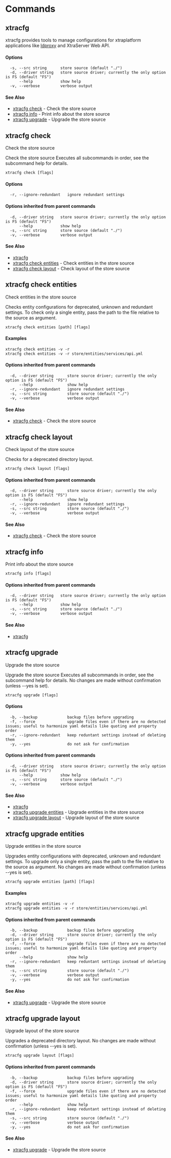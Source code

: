 # Commands

## xtracfg

xtracfg provides tools to manage configurations for xtraplatform applications like [ldproxy](https://github.com/interactive-instruments/ldproxy) and XtraServer Web API.

#### Options

```
  -s, --src string      store source (default "./")
  -d, --driver string   store source driver; currently the only option is FS (default "FS")
      --help            show help
  -v, --verbose         verbose output
```

#### See Also

- [xtracfg check](#xtracfg-check) - Check the store source
- [xtracfg info](#xtracfg-info) - Print info about the store source
- [xtracfg upgrade](#xtracfg-upgrade) - Upgrade the store source

## xtracfg check

Check the store source

Check the store source
Executes all subcommands in order, see the subcommand help for details.

```
xtracfg check [flags]
```

#### Options

```
  -r, --ignore-redundant   ignore redundant settings
```

#### Options inherited from parent commands

```
  -d, --driver string   store source driver; currently the only option is FS (default "FS")
      --help            show help
  -s, --src string      store source (default "./")
  -v, --verbose         verbose output
```

#### See Also

- [xtracfg](#xtracfg)
- [xtracfg check entities](#xtracfg-check-entities) - Check entities in the store source
- [xtracfg check layout](#xtracfg-check-layout) - Check layout of the store source

## xtracfg check entities

Check entities in the store source

Checks entity configurations for deprecated, unknown and redundant settings.
To check only a single entity, pass the path to the file relative to the source as argument.

```
xtracfg check entities [path] [flags]
```

#### Examples

```
xtracfg check entities -v -r
xtracfg check entities -v -r store/entities/services/api.yml
```

#### Options inherited from parent commands

```
  -d, --driver string      store source driver; currently the only option is FS (default "FS")
      --help               show help
  -r, --ignore-redundant   ignore redundant settings
  -s, --src string         store source (default "./")
  -v, --verbose            verbose output
```

#### See Also

- [xtracfg check](#xtracfg-check) - Check the store source

## xtracfg check layout

Check layout of the store source

Checks for a deprecated directory layout.

```
xtracfg check layout [flags]
```

#### Options inherited from parent commands

```
  -d, --driver string      store source driver; currently the only option is FS (default "FS")
      --help               show help
  -r, --ignore-redundant   ignore redundant settings
  -s, --src string         store source (default "./")
  -v, --verbose            verbose output
```

#### See Also

- [xtracfg check](#xtracfg-check) - Check the store source

## xtracfg info

Print info about the store source

```
xtracfg info [flags]
```

#### Options inherited from parent commands

```
  -d, --driver string   store source driver; currently the only option is FS (default "FS")
      --help            show help
  -s, --src string      store source (default "./")
  -v, --verbose         verbose output
```

#### See Also

- [xtracfg](#xtracfg)

## xtracfg upgrade

Upgrade the store source

Upgrade the store source
Executes all subcommands in order, see the subcommand help for details.
No changes are made without confirmation (unless --yes is set).

```
xtracfg upgrade [flags]
```

#### Options

```
  -b, --backup             backup files before upgrading
  -f, --force              upgrade files even if there are no detected issues; useful to harmonize yaml details like quoting and property order
  -r, --ignore-redundant   keep reduntant settings instead of deleting them
  -y, --yes                do not ask for confirmation
```

#### Options inherited from parent commands

```
  -d, --driver string   store source driver; currently the only option is FS (default "FS")
      --help            show help
  -s, --src string      store source (default "./")
  -v, --verbose         verbose output
```

#### See Also

- [xtracfg](#xtracfg)
- [xtracfg upgrade entities](#xtracfg-upgrade-entities) - Upgrade entities in the store source
- [xtracfg upgrade layout](#xtracfg-upgrade-layout) - Upgrade layout of the store source

## xtracfg upgrade entities

Upgrade entities in the store source

Upgrades entity configurations with deprecated, unknown and redundant settings.
To upgrade only a single entity, pass the path to the file relative to the source as argument.
No changes are made without confirmation (unless --yes is set).

```
xtracfg upgrade entities [path] [flags]
```

#### Examples

```
xtracfg upgrade entities -v -r
xtracfg upgrade entities -v -r store/entities/services/api.yml
```

#### Options inherited from parent commands

```
  -b, --backup             backup files before upgrading
  -d, --driver string      store source driver; currently the only option is FS (default "FS")
  -f, --force              upgrade files even if there are no detected issues; useful to harmonize yaml details like quoting and property order
      --help               show help
  -r, --ignore-redundant   keep reduntant settings instead of deleting them
  -s, --src string         store source (default "./")
  -v, --verbose            verbose output
  -y, --yes                do not ask for confirmation
```

#### See Also

- [xtracfg upgrade](#xtracfg-upgrade) - Upgrade the store source

## xtracfg upgrade layout

Upgrade layout of the store source

Upgrades a deprecated directory layout.
No changes are made without confirmation (unless --yes is set).

```
xtracfg upgrade layout [flags]
```

#### Options inherited from parent commands

```
  -b, --backup             backup files before upgrading
  -d, --driver string      store source driver; currently the only option is FS (default "FS")
  -f, --force              upgrade files even if there are no detected issues; useful to harmonize yaml details like quoting and property order
      --help               show help
  -r, --ignore-redundant   keep reduntant settings instead of deleting them
  -s, --src string         store source (default "./")
  -v, --verbose            verbose output
  -y, --yes                do not ask for confirmation
```

#### See Also

- [xtracfg upgrade](#xtracfg-upgrade) - Upgrade the store source
